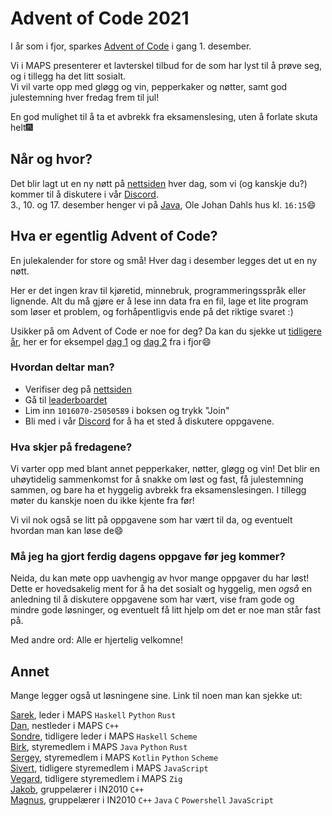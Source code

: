 # Advent of Code 2021
I år som i fjor, sparkes [Advent of Code](https://adventofcode.com/) i gang 1. desember.

Vi i MAPS presenterer et lavterskel tilbud for de som har lyst til å prøve seg, og i tillegg ha det litt sosialt. \
Vi vil varte opp med gløgg og vin, pepperkaker og nøtter, samt god julestemning hver fredag frem til jul!

En god mulighet til å ta et avbrekk fra eksamenslesing, uten å forlate skuta helt🎆

## Når og hvor?
Det blir lagt ut en ny nøtt på [nettsiden](https://adventofcode.com/) hver dag, som vi (og kanskje du?) kommer til å diskutere i vår [Discord](https://discord.gg/VWr6Xj3QZS). \
3., 10. og 17. desember henger vi på [Java](https://ifirom.no/2/2423), Ole Johan Dahls hus kl. `16:15`😄

## Hva er egentlig Advent of Code?
En julekalender for store og små! Hver dag i desember legges det ut en ny nøtt.

Her er det ingen krav til kjøretid, minnebruk, programmeringsspråk eller lignende. Alt du må gjøre er å lese inn data fra en fil, lage et lite program som løser et problem, og forhåpentligvis ende på det riktige svaret :)

Usikker på om Advent of Code er noe for deg? Da kan du sjekke ut [tidligere år](https://adventofcode.com/2021/events), her er for eksempel [dag 1](https://adventofcode.com/2020/day/1) og [dag 2](https://adventofcode.com/2020/day/2) fra i fjor😄


### Hvordan deltar man?
- Verifiser deg på [nettsiden](https://adventofcode.com/)
- Gå til [leaderboardet](https://adventofcode.com/2021/leaderboard/private)
- Lim inn `1016070-25050589` i boksen og trykk "Join"
- Bli med i vår [Discord](https://discord.gg/VWr6Xj3QZS) for å ha et sted å diskutere oppgavene.


### Hva skjer på fredagene?
Vi varter opp med blant annet pepperkaker, nøtter, gløgg og vin! Det blir en uhøytidelig sammenkomst for å snakke om løst og fast, få julestemning sammen, og bare ha et hyggelig avbrekk fra eksamenslesingen. I tillegg møter du kanskje noen du ikke kjente fra før!

Vi vil nok også se litt på oppgavene som har vært til da, og eventuelt hvordan man kan løse de😄


### Må jeg ha gjort ferdig dagens oppgave før jeg kommer?
Neida, du kan møte opp uavhengig av hvor mange oppgaver du har løst! Dette er hovedsakelig ment for å ha det sosialt og hyggelig, men *også* en anledning til å diskutere oppgavene som har vært, vise fram gode og mindre gode løsninger, og eventuelt få litt hjelp om det er noe man står fast på.

Med andre ord: Alle er hjertelig velkomne!


## Annet
Mange legger også ut løsningene sine. Link til noen man kan sjekke ut:

[Sarek](https://github.com/sarsko/AdventOfCode), leder i MAPS `Haskell` `Python` `Rust` \
[Dan](https://github.com/danbanan/AOC-2021), nestleder i MAPS `C++` \
[Sondre](https://github.com/sondresl/AdventOfCode), tidligere leder i MAPS `Haskell` `Scheme` \
[Birk](https://github.com/birkhogstad/AdventOfCode), styremedlem i MAPS `Java` `Python` `Rust` \
[Sergey](https://github.com/sergiosja/AdventOfCode), styremedlem i MAPS `Kotlin` `Python` `Scheme` \
[Sivert](https://github.com/sivertschou/adventofcode/tree/master/2021), tidligere styremedlem i MAPS `JavaScript` \
[Vegard](https://github.com/vegarsti/aoc2021), tidligere styremedlem i MAPS `Zig` \
[Jakob](https://github.com/jakobkhansen/AdventOfCode), gruppelærer i IN2010 `C++` \
[Magnus](https://github.com/magnuskalland/advent-of-code), gruppelærer i IN2010 `C++` `Java` `C` `Powershell` `JavaScript`
